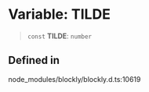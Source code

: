 # Variable: TILDE

> `const` **TILDE**: `number`

## Defined in

node_modules/blockly/blockly.d.ts:10619
